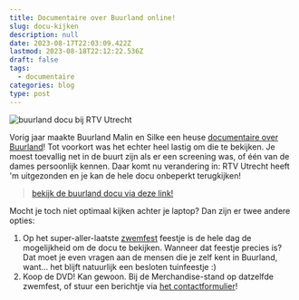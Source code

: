 ```yaml
---
title: Documentaire over Buurland online!
slug: docu-kijken
description: null
date: 2023-08-17T22:03:09.422Z
lastmod: 2023-08-18T22:12:22.536Z
draft: false
tags:
  - documentaire
categories: blog
type: post
---
```

![buurland docu bij RTV Utrecht](/images/media/docu-bij-rtv.jpg) 
<!--more--> 
Vorig jaar maakte Buurland Malin en Silke een heuse [documentaire over Buurland](/berichten/buurland-documentaire/)! Tot voorkort was het echter heel lastig om die te bekijken. Je moest toevallig net in de buurt zijn als er een screening was, of één van de dames persoonlijk kennen. Daar komt nu verandering in: RTV Utrecht heeft 'm uitgezonden en je kan de hele docu onbeperkt terugkijken! 


> [bekijk de buurland docu via deze link!](/media/buurland-docu/)


Mocht je toch niet optimaal kijken achter je laptop? Dan zijn er twee andere opties: 
1. Op het super-aller-laatste [zwemfest](/zwemfest/) feestje is de hele dag de mogelijkheid om de docu te bekijken. Wanneer dat feestje precies is? Dat moet je even vragen aan de mensen die je zelf kent in Buurland, want... het blijft natuurlijk een besloten tuinfeestje :)
2. Koop de DVD! Kan gewoon. Bij de Merchandise-stand op datzelfde zwemfest, of stuur een berichtje via [het contactformulier](/contact/)!


